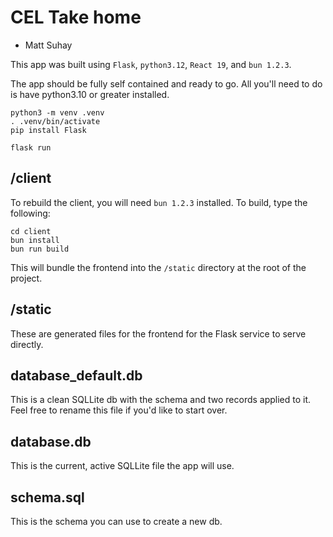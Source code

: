 # CEL Take home
- Matt Suhay

This app was built using `Flask`, `python3.12`, `React 19`, and `bun 1.2.3`.

The app should be fully self contained and ready to go. All you'll need to do is have python3.10 or greater installed.

```
python3 -m venv .venv
. .venv/bin/activate
pip install Flask

flask run
```

## /client

To rebuild the client, you will need `bun 1.2.3` installed. To build, type the following:

```
cd client
bun install
bun run build
```

This will bundle the frontend into the `/static` directory at the root of the project.

## /static

These are generated files for the frontend for the Flask service to serve directly.

## database_default.db

This is a clean SQLLite db with the schema and two records applied to it. Feel free to rename this file if you'd like to start over.

## database.db

This is the current, active SQLLite file the app will use.

## schema.sql

This is the schema you can use to create a new db.
